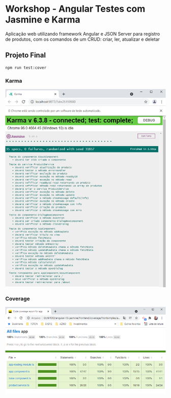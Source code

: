 # Workshop - Angular Testes com Jasmine e Karma

Aplicação web utilizando framework Angular e JSON Server para registro de produtos, com os comandos de um CRUD: criar, ler, atualizar e deletar

## Projeto Final

```bash
npm run test:cover
```

### Karma

![](assets/karma.PNG)

### Coverage

![](assets/coverage.PNG)

